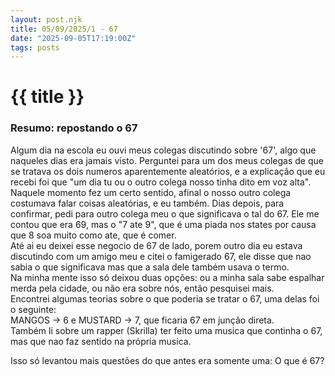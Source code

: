 ```yaml
---
layout: post.njk
title: 05/09/2025/1 - 67 
date: "2025-09-05T17:19:00Z"
tags: posts
---
```

# {{ title }}

### Resumo: repostando o 67

Algum dia na escola eu ouvi meus colegas discutindo sobre '67', algo que naqueles dias era jamais visto. Perguntei para um dos meus colegas de que se tratava os dois numeros aparentemente aleatórios, e a explicação que eu recebi foi que "um dia tu ou o outro colega nosso tinha dito em voz alta". \
Naquele momento fez um certo sentido, afinal o nosso outro colega costumava falar coisas aleatórias, e eu também. Dias depois, para confirmar, pedi para outro colega meu o que significava o tal do 67. Ele me contou que era 69, mas o "7 ate 9", que é uma piada nos states por causa que 8 soa muito como ate, que é comer. \
Até ai eu deixei esse negocio de 67 de lado, porem outro dia eu estava discutindo com um amigo meu e citei o famigerado 67, ele disse que nao sabia o que significava mas que a sala dele também usava o termo. \
Na minha mente isso só deixou duas opções: ou a minha sala sabe espalhar merda pela cidade, ou não era sobre nós, então pesquisei mais. \
Encontrei algumas teorias sobre o que poderia se tratar o 67, uma delas foi o seguinte: \
MANGOS -> 6 e MUSTARD -> 7, que ficaria 67 em junção direta. \
Também li sobre um rapper (Skrilla) ter feito uma musica que continha o 67, mas que nao faz sentido na própria musica. 

Isso só levantou mais questões do que antes era somente uma: O que é 67? 
